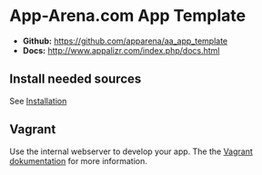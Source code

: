 # App-Arena.com App Template
* **Github:** https://github.com/apparena/aa_app_template
* **Docs:**   http://www.appalizr.com/index.php/docs.html


## Install needed sources
See [Installation](http://www.appalizr.com/index.php/installation.html)

## Vagrant
Use the internal webserver to develop your app. The the [Vagrant dokumentation](http://www.appalizr.com/index.php/vegrant-develop-server.html) for more information.